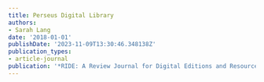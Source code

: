 ```yaml
---
title: Perseus Digital Library
authors:
- Sarah Lang
date: '2018-01-01'
publishDate: '2023-11-09T13:30:46.348138Z'
publication_types:
- article-journal
publication: '*RIDE: A Review Journal for Digital Editions and Resources*'
---
```


